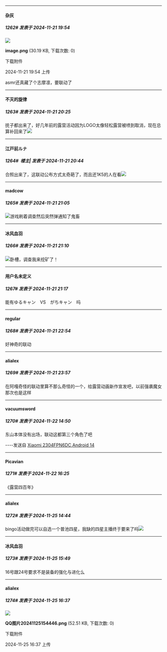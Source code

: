 ﻿
*****

####  杂灰  
##### 1262#       发表于 2024-11-21 19:54

<img src="https://img.saraba1st.com/forum/202411/21/195408vg5nymyay8am0z1w.png" referrerpolicy="no-referrer">

<strong>image.png</strong> (30.19 KB, 下载次数: 0)

下载附件

2024-11-21 19:54 上传

asmr还真藏了个志摩凛，要联动了


*****

####  不灭的旋律  
##### 1263#       发表于 2024-11-21 20:25

抚子都出来了，好几年前的露营活动因为LOGO太像轻松露营被喷到取消，现在总算补回来了<img src="https://static.saraba1st.com/image/smiley/face2017/067.png" referrerpolicy="no-referrer">


*****

####  江戸前ルナ  
##### 1264#         楼主| 发表于 2024-11-21 20:44

合照出来了，这联动公布方式太奇葩了，而且还1K5的人在看<img src="https://static.saraba1st.com/image/smiley/face2017/067.png" referrerpolicy="no-referrer">


*****

####  madcow  
##### 1265#       发表于 2024-11-21 21:05

<img src="https://static.saraba1st.com/image/smiley/face2017/068.png" referrerpolicy="no-referrer">游戏刷着调查然后突然弹通知了鬼畜


*****

####  冰风血羽  
##### 1266#       发表于 2024-11-21 21:10

<img src="https://static.saraba1st.com/image/smiley/face2017/105.png" referrerpolicy="no-referrer">卧槽，调查我来挖矿了！


*****

####  用户名未定义  
##### 1267#       发表于 2024-11-21 21:17

能有ゆるキャン　VS　がちキャン　吗


*****

####  regular  
##### 1268#       发表于 2024-11-21 22:54

好神奇的联动


*****

####  alialex  
##### 1269#       发表于 2024-11-21 23:57

在阿嘎奇怪的联动里算不那么奇怪的一个，给露营动画新作宣发吧，以前强袭魔女那次也是这样


*****

####  vacuumsword  
##### 1270#       发表于 2024-11-22 14:50

东山本体没有出场，联动这都第三个角色了吧

----发送自 [Xiaomi 2304FPN6DC,Android 14](http://stage1.5j4m.com/?1.37)

*****

####  Picavian  
##### 1271#       发表于 2024-11-22 16:25

《露营四百年》


*****

####  alialex  
##### 1272#       发表于 2024-11-25 14:44

bingo活动做完可以自选一个普池四星，我缺的四星主播终于要来了吗<img src="https://static.saraba1st.com/image/smiley/face2017/135.png" referrerpolicy="no-referrer">


*****

####  冰风血羽  
##### 1273#       发表于 2024-11-25 15:49

16号跟24号要求不是装备的强化与进化么


*****

####  alialex  
##### 1274#       发表于 2024-11-25 16:37

<img src="https://img.saraba1st.com/forum/202411/25/163724ivro692lq96a7j0v.png" referrerpolicy="no-referrer">

<strong>QQ图片20241125154446.png</strong> (52.51 KB, 下载次数: 0)

下载附件

2024-11-25 16:37 上传

